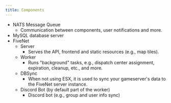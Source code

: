 ```yaml
---
title: Components
---
```


- NATS Message Queue
    - Communication between components, user notifications and more.
- MySQL database server
- FiveNet
    - Server
        - Serves the API, frontend and static resources (e.g., map tiles).
    - Worker
        - Runs "background" tasks, e.g., dispatch center assignment, expiration, cleanup, etc., and more.
    - DBSync
        - When not using ESX, it is used to sync your gameserver's data to the FiveNet server instance.
    - Discord Bot (by default part of the worker)
        - Discord bot (e.g., group and user info sync)
